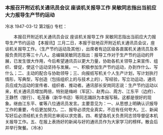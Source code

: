 ### 本报召开附近机关通讯员会议  座谈机关报导工作  吴敏同志指出当前应大力报导生产节约运动
冷冰
1947-03-12
第2版()
专栏：

　　本报召开附近机关通讯员会议
    座谈机关报导工作
    吴敏同志指出当前应大力报导生产节约运动
    【本报讯】三月二日，本报于驻地召开附近机关通讯员会议，座谈机关报导工作。（生产节约运动及其他），出席者有边区级各直属机关通讯员及本报负责同志等三十八人。总编辑吴敏同志指出：报导工作对于生产节约运动的开展，已发生很大作用，今后希望通讯员以更大力量，协助各机关领导上来宣传、组织、督促，使这个运动坚持与发展。一、积极参加生产节约运动，办到作什么、写什么；二、主动的配合与协助领导；三、向报纸写机关个人生产计划，写计划执行情形，写典型，写创造（包括组织上的与技术上的），写经验，写立功运动，通讯员应成为运动的宣传者、组织者、推动者。通讯部长安岗同志说：生产节约运动以来，机关通讯员增加两倍，特别是梅岭（军区）、赵秀山、周方、江东平（边府）、王静然（银行）、毛茂春（新华书店）等同志踊跃为本报写稿，这都是很好的现象。继由江东平、崔等八位通讯员发言。主要意见为：一、从思想上明确认识报导工作的重要，今后更加努力。二、报导必须完全真实，不应有任何夸大。三、新闻写好后必须经机关负责同志审阅以求完善。四、希望各机关负责同志领导督促本机关报导工作。五、在报上表扬好的新闻与好的通讯员作为大家学习的榜样。散会后并举行聚餐。（冷冰）
